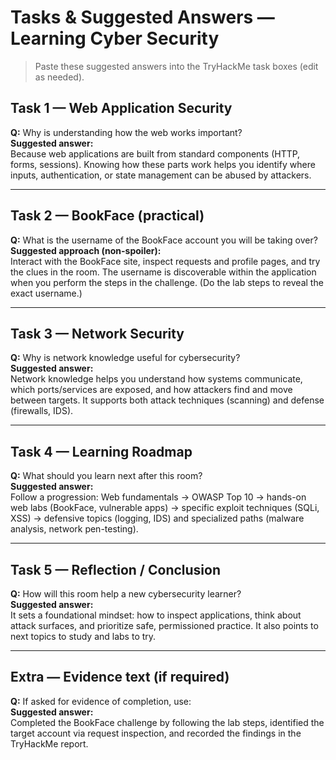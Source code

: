 # Tasks & Suggested Answers — Learning Cyber Security

> Paste these suggested answers into the TryHackMe task boxes (edit as needed).

## Task 1 — Web Application Security
**Q:** Why is understanding how the web works important?  
**Suggested answer:**  
Because web applications are built from standard components (HTTP, forms, sessions). Knowing how these parts work helps you identify where inputs, authentication, or state management can be abused by attackers.

---

## Task 2 — BookFace (practical)
**Q:** What is the username of the BookFace account you will be taking over?  
**Suggested approach (non-spoiler):**  
Interact with the BookFace site, inspect requests and profile pages, and try the clues in the room. The username is discoverable within the application when you perform the steps in the challenge. (Do the lab steps to reveal the exact username.)

---

## Task 3 — Network Security
**Q:** Why is network knowledge useful for cybersecurity?  
**Suggested answer:**  
Network knowledge helps you understand how systems communicate, which ports/services are exposed, and how attackers find and move between targets. It supports both attack techniques (scanning) and defense (firewalls, IDS).

---

## Task 4 — Learning Roadmap
**Q:** What should you learn next after this room?  
**Suggested answer:**  
Follow a progression: Web fundamentals → OWASP Top 10 → hands-on web labs (BookFace, vulnerable apps) → specific exploit techniques (SQLi, XSS) → defensive topics (logging, IDS) and specialized paths (malware analysis, network pen-testing).

---

## Task 5 — Reflection / Conclusion
**Q:** How will this room help a new cybersecurity learner?  
**Suggested answer:**  
It sets a foundational mindset: how to inspect applications, think about attack surfaces, and prioritize safe, permissioned practice. It also points to next topics to study and labs to try.

---

## Extra — Evidence text (if required)
**Q:** If asked for evidence of completion, use:  
**Suggested answer:**  
Completed the BookFace challenge by following the lab steps, identified the target account via request inspection, and recorded the findings in the TryHackMe report.

